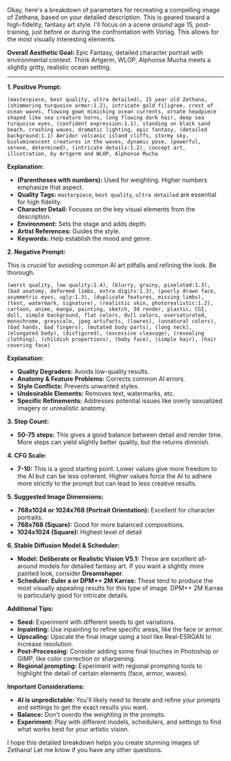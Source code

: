 Okay, here's a breakdown of parameters for recreating a compelling image of Zethana, based on your detailed description. This is geared toward a high-fidelity, fantasy art style.  I'll focus on a scene *around* age 15, post-training, just before or during the confrontation with Vorlag. This allows for the most visually interesting elements.

**Overall Aesthetic Goal:**  Epic Fantasy, detailed character portrait with environmental context. Think Artgerm, WLOP, Alphonse Mucha meets a slightly gritty, realistic ocean setting.

---

**1. Positive Prompt:**

```
(masterpiece, best quality, ultra detailed), 15 year old Zethana, (shimmering turquoise armor:1.2), intricate gold filigree, crest of ocean waves, flowing gown mimicking ocean currents, ornate headpiece shaped like sea creature horns, long flowing dark hair, deep sea turquoise eyes, (confident expression:1.1), standing on black sand beach, crashing waves, dramatic lighting, epic fantasy, (detailed background:1.1) Aeridor volcanic island cliffs, stormy sky, bioluminescent creatures in the waves, dynamic pose, (powerful, serene, determined), (intricate details:1.2), concept art, illustration, by Artgerm and WLOP, Alphonse Mucha
```

**Explanation:**

*   **(Parentheses with numbers):** Used for weighting. Higher numbers emphasize that aspect.
*   **Quality Tags:** `masterpiece`, `best quality`, `ultra detailed` are essential for high fidelity.
*   **Character Detail:**  Focuses on the key visual elements from the description.
*   **Environment:** Sets the stage and adds depth.
*   **Artist References:**  Guides the style.
*   **Keywords:**  Help establish the mood and genre.

**2. Negative Prompt:**

This is *crucial* for avoiding common AI art pitfalls and refining the look.  Be thorough.

```
(worst quality, low quality:1.4), (blurry, grainy, pixelated:1.3), (bad anatomy, deformed limbs, extra digits:1.3), (poorly drawn face, asymmetric eyes, ugly:1.3), (duplicate features, missing limbs), (text, watermark, signature), (realistic skin, photorealistic:1.2), cartoon, anime, manga, painting, sketch, 3d render, plastic, CGI, doll, simple background, flat colors, dull colors, oversaturated, monochrome, greyscale, jpeg artifacts, (lowres), (unnatural colors), (bad hands, bad fingers), (mutated body parts), (long neck), (elongated body), (disfigured), (excessive cleavage), (revealing clothing), (childish proportions), (baby face), (simple hair), (hair covering face)
```

**Explanation:**

*   **Quality Degraders:** Avoids low-quality results.
*   **Anatomy & Feature Problems:** Corrects common AI errors.
*   **Style Conflicts:** Prevents unwanted styles.
*   **Undesirable Elements:** Removes text, watermarks, etc.
*   **Specific Refinements:** Addresses potential issues like overly sexualized imagery or unrealistic anatomy.

**3. Step Count:**

*   **50-75 steps:** This gives a good balance between detail and render time. More steps can yield slightly better quality, but the returns diminish.

**4. CFG Scale:**

*   **7-10:**  This is a good starting point.  Lower values give more freedom to the AI but can be less coherent. Higher values force the AI to adhere more strictly to the prompt but can lead to less creative results.

**5. Suggested Image Dimensions:**

*   **768x1024 or 1024x768 (Portrait Orientation):**  Excellent for character portraits.
*   **768x768 (Square):** Good for more balanced compositions.
*   **1024x1024 (Square):** Highest level of detail

**6. Stable Diffusion Model & Scheduler:**

*   **Model:**  **Deliberate or Realistic Vision V5.1:** These are excellent all-around models for detailed fantasy art.  If you want a slightly more painted look, consider **Dreamshaper**.
*   **Scheduler:** **Euler a or DPM++ 2M Karras:** These tend to produce the most visually appealing results for this type of image. DPM++ 2M Karras is particularly good for intricate details.

**Additional Tips:**

*   **Seed:** Experiment with different seeds to get variations.
*   **Inpainting:** Use inpainting to refine specific areas, like the face or armor.
*   **Upscaling:** Upscale the final image using a tool like Real-ESRGAN to increase resolution.
*   **Post-Processing:** Consider adding some final touches in Photoshop or GIMP, like color correction or sharpening.
* **Regional prompting:** Experiment with regional prompting tools to highlight the detail of certain elements (face, armor, waves).

**Important Considerations:**

*   **AI is unpredictable:** You'll likely need to iterate and refine your prompts and settings to get the exact results you want.
*   **Balance:** Don't overdo the weighting in the prompts.
*   **Experiment:** Play with different models, schedulers, and settings to find what works best for your artistic vision.



I hope this detailed breakdown helps you create stunning images of Zethana! Let me know if you have any other questions.

